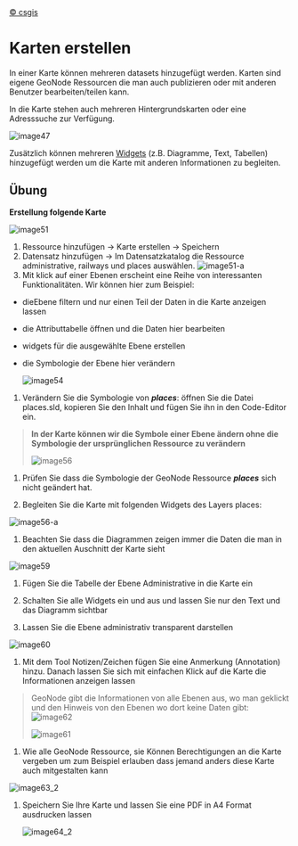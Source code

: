 <!-- the Menu -->
<link rel="stylesheet" media="all" href="../styles.css" />
<div id="logo"><a href="https://csgis.de">© csgis</a></div>
<div id="menu"></div>
<div id="jumpMenu"></div>
<script src="../menu.js"></script>
<script src="../jumpmenu.js"></script>
<!-- the Menu -->


# Karten erstellen

In einer Karte können mehreren datasets hinzugefügt werden. Karten sind eigene GeoNode Ressourcen die man auch publizieren oder mit anderen Benutzer bearbeiten/teilen kann.

In die Karte stehen auch mehreren Hintergrundskarten oder eine Adresssuche zur Verfügung.

![image47](images/image47-a.png)

Zusätzlich können mehreren [Widgets](https://docs.geonode.org/en/master/usage/managing_maps/exploring_maps/creating_widgets.html) (z.B. Diagramme, Text, Tabellen) hinzugefügt werden um die Karte mit anderen Informationen zu begleiten.

## Übung

**Erstellung folgende Karte**

![image51](images/image51_2.png)

1. Ressource hinzufügen → Karte erstellen → Speichern
1. Datensatz hinzufügen → Im Datensatzkatalog die Ressource administrative, railways und places auswählen.
  ![image51-a](images/image51-a.png)
1. Mit klick auf einer Ebenen erscheint eine Reihe von interessanten Funktionalitäten. Wir können hier zum Beispiel:

  - dieEbene filtern und nur einen Teil der Daten in die Karte anzeigen lassen
  - die Attributtabelle öffnen und die Daten hier bearbeiten
  - widgets für die ausgewählte Ebene erstellen
  - die Symbologie der Ebene hier verändern

    ![image54](images/image54.png)

1. Verändern Sie die Symbologie von ***places***: öffnen Sie die Datei places.sld, kopieren Sie den Inhalt und fügen Sie ihn in den Code-Editor ein.

  > **In der Karte können wir die Symbole einer Ebene ändern ohne die Symbologie der ursprünglichen Ressource zu verändern**
  >
  > ![image56](images/image56.png)

1. Prüfen Sie dass die Symbologie der GeoNode Ressource ***places*** sich nicht geändert hat.

1. Begleiten Sie die Karte mit folgenden Widgets des Layers places:

  ![image56-a](images/image56-a.png)

1. Beachten Sie dass die Diagrammen zeigen immer die Daten die man in den aktuellen Auschnitt der Karte sieht

  ![image59](images/image59.png)

1. Fügen Sie die Tabelle der Ebene Administrative in die Karte ein

1. Schalten Sie alle Widgets ein und aus und lassen Sie nur den Text und das Diagramm sichtbar

1. Lassen Sie die Ebene administrativ transparent darstellen

  ![image60](images/image60.png)

1. Mit dem Tool Notizen/Zeichen fügen Sie eine Anmerkung (Annotation) hinzu. Danach lassen Sie sich mit einfachen Klick auf die Karte die Informationen anzeigen lassen

> GeoNode gibt die Informationen von alle Ebenen aus, wo man geklickt und den Hinweis von den Ebenen wo dort keine Daten gibt:
> ![image62](images/image62.png)
>
>![image61](images/image61.png)

1. Wie alle GeoNode Ressource, sie Können Berechtigungen an die Karte vergeben um zum Beispiel erlauben dass jemand anders diese Karte auch mitgestalten kann

  ![image63_2](images/image63_2.png)

1. Speichern Sie Ihre Karte und lassen Sie eine PDF in A4 Format ausdrucken lassen

    ![image64_2](images/image64_2.png)
